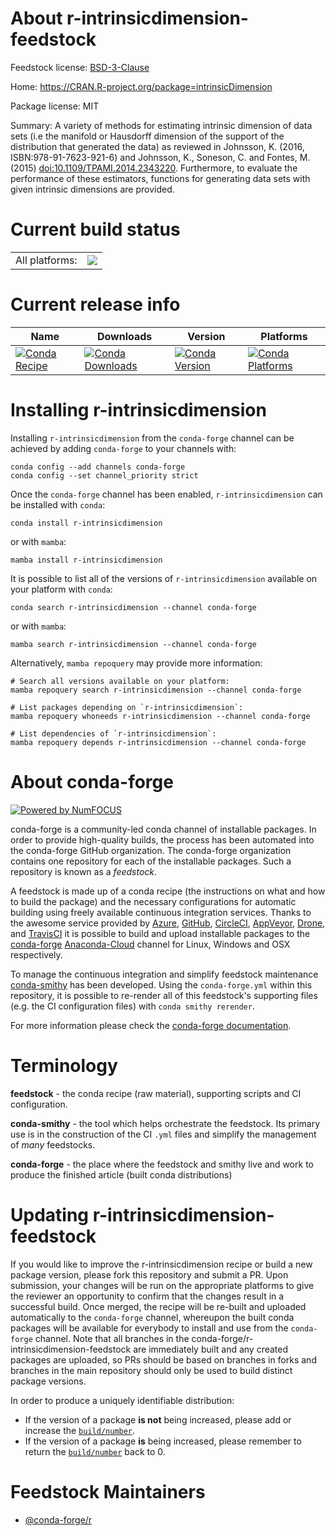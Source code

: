 About r-intrinsicdimension-feedstock
====================================

Feedstock license: [BSD-3-Clause](https://github.com/conda-forge/r-intrinsicdimension-feedstock/blob/main/LICENSE.txt)

Home: https://CRAN.R-project.org/package=intrinsicDimension

Package license: MIT

Summary: A variety of methods for estimating intrinsic dimension of data sets (i.e the manifold or Hausdorff dimension of the support of the distribution that generated the data) as reviewed in Johnsson, K. (2016, ISBN:978-91-7623-921-6) and Johnsson, K., Soneson, C. and Fontes, M. (2015) <doi:10.1109/TPAMI.2014.2343220>. Furthermore, to evaluate the performance of these estimators, functions for generating data sets with given intrinsic dimensions are provided.

Current build status
====================


<table><tr><td>All platforms:</td>
    <td>
      <a href="https://dev.azure.com/conda-forge/feedstock-builds/_build/latest?definitionId=11138&branchName=main">
        <img src="https://dev.azure.com/conda-forge/feedstock-builds/_apis/build/status/r-intrinsicdimension-feedstock?branchName=main">
      </a>
    </td>
  </tr>
</table>

Current release info
====================

| Name | Downloads | Version | Platforms |
| --- | --- | --- | --- |
| [![Conda Recipe](https://img.shields.io/badge/recipe-r--intrinsicdimension-green.svg)](https://anaconda.org/conda-forge/r-intrinsicdimension) | [![Conda Downloads](https://img.shields.io/conda/dn/conda-forge/r-intrinsicdimension.svg)](https://anaconda.org/conda-forge/r-intrinsicdimension) | [![Conda Version](https://img.shields.io/conda/vn/conda-forge/r-intrinsicdimension.svg)](https://anaconda.org/conda-forge/r-intrinsicdimension) | [![Conda Platforms](https://img.shields.io/conda/pn/conda-forge/r-intrinsicdimension.svg)](https://anaconda.org/conda-forge/r-intrinsicdimension) |

Installing r-intrinsicdimension
===============================

Installing `r-intrinsicdimension` from the `conda-forge` channel can be achieved by adding `conda-forge` to your channels with:

```
conda config --add channels conda-forge
conda config --set channel_priority strict
```

Once the `conda-forge` channel has been enabled, `r-intrinsicdimension` can be installed with `conda`:

```
conda install r-intrinsicdimension
```

or with `mamba`:

```
mamba install r-intrinsicdimension
```

It is possible to list all of the versions of `r-intrinsicdimension` available on your platform with `conda`:

```
conda search r-intrinsicdimension --channel conda-forge
```

or with `mamba`:

```
mamba search r-intrinsicdimension --channel conda-forge
```

Alternatively, `mamba repoquery` may provide more information:

```
# Search all versions available on your platform:
mamba repoquery search r-intrinsicdimension --channel conda-forge

# List packages depending on `r-intrinsicdimension`:
mamba repoquery whoneeds r-intrinsicdimension --channel conda-forge

# List dependencies of `r-intrinsicdimension`:
mamba repoquery depends r-intrinsicdimension --channel conda-forge
```


About conda-forge
=================

[![Powered by
NumFOCUS](https://img.shields.io/badge/powered%20by-NumFOCUS-orange.svg?style=flat&colorA=E1523D&colorB=007D8A)](https://numfocus.org)

conda-forge is a community-led conda channel of installable packages.
In order to provide high-quality builds, the process has been automated into the
conda-forge GitHub organization. The conda-forge organization contains one repository
for each of the installable packages. Such a repository is known as a *feedstock*.

A feedstock is made up of a conda recipe (the instructions on what and how to build
the package) and the necessary configurations for automatic building using freely
available continuous integration services. Thanks to the awesome service provided by
[Azure](https://azure.microsoft.com/en-us/services/devops/), [GitHub](https://github.com/),
[CircleCI](https://circleci.com/), [AppVeyor](https://www.appveyor.com/),
[Drone](https://cloud.drone.io/welcome), and [TravisCI](https://travis-ci.com/)
it is possible to build and upload installable packages to the
[conda-forge](https://anaconda.org/conda-forge) [Anaconda-Cloud](https://anaconda.org/)
channel for Linux, Windows and OSX respectively.

To manage the continuous integration and simplify feedstock maintenance
[conda-smithy](https://github.com/conda-forge/conda-smithy) has been developed.
Using the ``conda-forge.yml`` within this repository, it is possible to re-render all of
this feedstock's supporting files (e.g. the CI configuration files) with ``conda smithy rerender``.

For more information please check the [conda-forge documentation](https://conda-forge.org/docs/).

Terminology
===========

**feedstock** - the conda recipe (raw material), supporting scripts and CI configuration.

**conda-smithy** - the tool which helps orchestrate the feedstock.
                   Its primary use is in the construction of the CI ``.yml`` files
                   and simplify the management of *many* feedstocks.

**conda-forge** - the place where the feedstock and smithy live and work to
                  produce the finished article (built conda distributions)


Updating r-intrinsicdimension-feedstock
=======================================

If you would like to improve the r-intrinsicdimension recipe or build a new
package version, please fork this repository and submit a PR. Upon submission,
your changes will be run on the appropriate platforms to give the reviewer an
opportunity to confirm that the changes result in a successful build. Once
merged, the recipe will be re-built and uploaded automatically to the
`conda-forge` channel, whereupon the built conda packages will be available for
everybody to install and use from the `conda-forge` channel.
Note that all branches in the conda-forge/r-intrinsicdimension-feedstock are
immediately built and any created packages are uploaded, so PRs should be based
on branches in forks and branches in the main repository should only be used to
build distinct package versions.

In order to produce a uniquely identifiable distribution:
 * If the version of a package **is not** being increased, please add or increase
   the [``build/number``](https://docs.conda.io/projects/conda-build/en/latest/resources/define-metadata.html#build-number-and-string).
 * If the version of a package **is** being increased, please remember to return
   the [``build/number``](https://docs.conda.io/projects/conda-build/en/latest/resources/define-metadata.html#build-number-and-string)
   back to 0.

Feedstock Maintainers
=====================

* [@conda-forge/r](https://github.com/conda-forge/r/)

